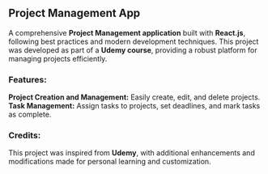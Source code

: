 
<h2>Project Management App</h2>
<p>A comprehensive <b>Project Management application</b> built with <b>React.js</b>, following best practices and modern development techniques. This project was developed as part of a <b>Udemy course</b>, providing a robust platform for managing projects efficiently.</p>

<h3>Features:</h3>
<p><b>Project Creation and Management:</b> Easily create, edit, and delete projects.<br>
<b>Task Management:</b> Assign tasks to projects, set deadlines, and mark tasks as complete.</p>

<h3>Credits:</h3>
<p>This project was inspired from <b>Udemy</b>, with additional enhancements and modifications made for personal learning and customization.</p>
